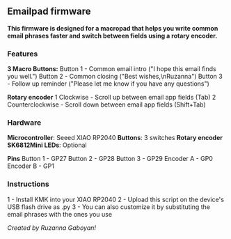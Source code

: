 ## Emailpad firmware

**This firmware is designed for a macropad that helps you write common email phrases faster and switch between fields using a rotary encoder.**

### Features

**3 Macro Buttons:**
Button 1 - Common email intro ("I hope this email finds you well.")
Button 2 - Common closing ("Best wishes,\nRuzanna")
Button 3 - Follow up reminder ("Please let me know if you have any questions")

**Rotary encoder**
1 Clockwise - Scroll up between email app fields (Tab)
2 Counterclockwise - Scroll down between email app fields (Shift+Tab)

### Hardware

**Microcontroller**: Seeed XIAO RP2040
**Buttons**: 3 switches
**Rotary encoder**
**SK6812Mini LEDs**: Optional

**Pins**
Button 1 - GP27
Button 2 - GP28
Button 3 - GP29
Encoder A - GP0
Encoder B - GP1

### Instructions
1 - Install KMK into your XIAO RP2040
2 - Upload this script on the device's USB flash drive as .py
3 - You can also customize it by substituting the email phrases with the ones you use 

*Created by Ruzanna Gaboyan!*